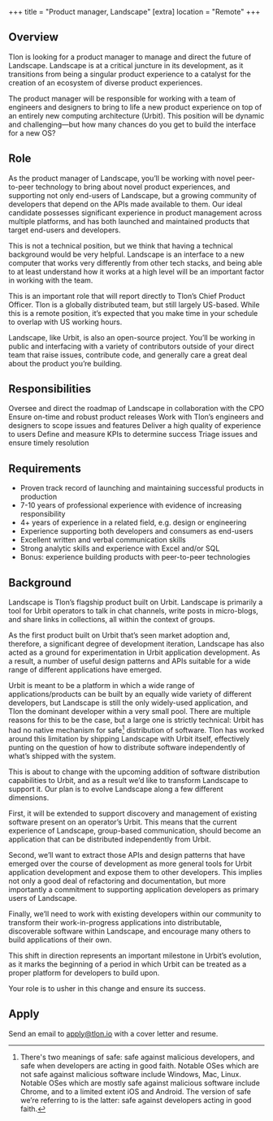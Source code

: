 +++
title = "Product manager, Landscape"
[extra]
location = "Remote"
+++

## Overview

Tlon is looking for a product manager to manage and direct the future of Landscape. Landscape is at a critical juncture in its development, as it transitions from being a singular product experience to a catalyst for the creation of an ecosystem of diverse product experiences.

The product manager will be responsible for working with a team of engineers and designers to bring to life a new product experience on top of an entirely new computing architecture (Urbit). This position will be dynamic and challenging—but how many chances do you get to build the interface for a new OS?

## Role

As the product manager of Landscape, you’ll be working with novel peer-to-peer technology to bring about novel product experiences, and supporting not only end-users of Landscape, but a growing community of developers that depend on the APIs made available to them. Our ideal candidate possesses significant experience in product management across multiple platforms, and has both launched and maintained products that target end-users and developers.

This is not a technical position, but we think that having a technical background would be very helpful. Landscape is an interface to a new computer that works very differently from other tech stacks, and being able to at least understand how it works at a high level will be an important factor in working with the team.

This is an important role that will report directly to Tlon’s Chief Product Officer. Tlon is a globally distributed team, but still largely US-based. While this is a remote position, it’s expected that you make time in your schedule to overlap with US working hours.

Landscape, like Urbit, is also an open-source project. You’ll be working in public and interfacing with a variety of contributors outside of your direct team that raise issues, contribute code, and generally care a great deal about the product you’re building.

## Responsibilities

Oversee and direct the roadmap of Landscape in collaboration with the CPO
Ensure on-time and robust product releases
Work with Tlon’s engineers and designers to scope issues and features
Deliver a high quality of experience to users
Define and measure KPIs to determine success
Triage issues and ensure timely resolution

## Requirements

- Proven track record of launching and maintaining successful products in production
- 7-10 years of professional experience with evidence of increasing responsibility
- 4+ years of experience in a related field, e.g. design or engineering
- Experience supporting both developers and consumers as end-users
- Excellent written and verbal communication skills
- Strong analytic skills and experience with Excel and/or SQL
- Bonus: experience building products with peer-to-peer technologies

## Background

Landscape is Tlon’s flagship product built on Urbit. Landscape is primarily a tool for Urbit operators to talk in chat channels, write posts in micro-blogs, and share links in collections, all within the context of groups.

As the first product built on Urbit that’s seen market adoption and, therefore, a significant degree of development iteration, Landscape has also acted as a ground for experimentation in Urbit application development. As a result, a number of useful design patterns and APIs suitable for a wide range of different applications have emerged.

Urbit is meant to be a platform in which a wide range of applications/products can be built by an equally wide variety of different developers, but Landscape is still the only widely-used application, and Tlon the dominant developer within a very small pool. There are multiple reasons for this to be the case, but a large one is strictly technical: Urbit has had no native mechanism for safe[^1] distribution of software. Tlon has worked around this limitation by shipping Landscape with Urbit itself, effectively punting on the question of how to distribute software independently of what’s shipped with the system.

This is about to change with the upcoming addition of software distribution capabilities to Urbit, and as a result we’d like to transform Landscape to support it. Our plan is to evolve Landscape along a few different dimensions.

First, it will be extended to support discovery and management of existing software present on an operator’s Urbit. This means that the current experience of Landscape, group-based communication, should become an application that can be distributed independently from Urbit.

Second, we’ll want to extract those APIs and design patterns that have emerged over the course of development as more general tools for Urbit application development and expose them to other developers. This implies not only a good deal of refactoring and documentation, but more importantly a commitment to supporting application developers as primary users of Landscape.

Finally, we’ll need to work with existing developers within our community to transform their work-in-progress applications into distributable, discoverable software within Landscape, and encourage many others to build applications of their own.

This shift in direction represents an important milestone in Urbit’s evolution, as it marks the beginning of a period in which Urbit can be treated as a proper platform for developers to build upon.

Your role is to usher in this change and ensure its success.

## Apply

Send an email to [apply@tlon.io](mailto:apply@tlon.io) with a cover letter and resume.

[^1]: There's two meanings of safe: safe against malicious developers, and safe when developers are acting in good faith. Notable OSes which are not safe against malicious software include Windows, Mac, Linux. Notable OSes which are mostly safe against malicious software include Chrome, and to a limited extent iOS and Android. The version of safe we’re referring to is the latter: safe against developers acting in good faith.
